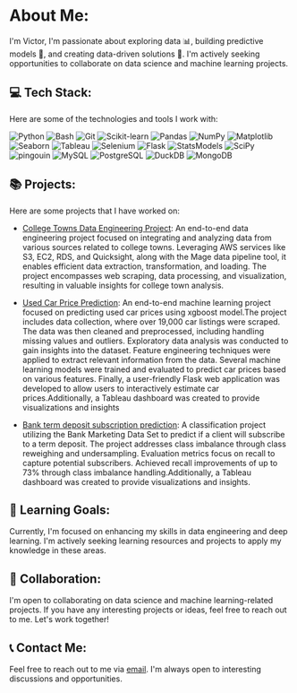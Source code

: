 #  About Me:
I'm Victor, I'm passionate about exploring data 📊, building predictive models 🧠, and creating data-driven solutions 🚀. I'm actively seeking opportunities to collaborate on data science and machine learning projects.


## 💻 Tech Stack:
Here are some of the technologies and tools I work with:

![Python](https://img.shields.io/badge/-Python-blue?style=for-the-badge&logo=python&logoColor=white)
![Bash](https://img.shields.io/badge/-Bash-black?style=for-the-badge&logo=gnu-bash&logoColor=white)
![Git](https://img.shields.io/badge/-Git-blueviolet?style=for-the-badge&logo=git&logoColor=white)
![Scikit-learn](https://img.shields.io/badge/-Scikit--learn-orange?style=for-the-badge&logo=scikit-learn&logoColor=white)
![Pandas](https://img.shields.io/badge/-Pandas-yellow?style=for-the-badge&logo=pandas&logoColor=white)
![NumPy](https://img.shields.io/badge/-NumPy-yellow?style=for-the-badge&logo=numpy&logoColor=white)
![Matplotlib](https://img.shields.io/badge/-Matplotlib-yellow?style=for-the-badge&logo=matplotlib&logoColor=white)
![Seaborn](https://img.shields.io/badge/-Seaborn-yellow?style=for-the-badge&logo=matplotlib&logoColor=white)
![Tableau](https://img.shields.io/badge/-Tableau-yellow?style=for-the-badge&logo=tableau&logoColor=white)
![Selenium](https://img.shields.io/badge/-Selenium-blue?style=for-the-badge&logo=selenium&logoColor=white)
![Flask](https://img.shields.io/badge/-Flask-blue?style=for-the-badge&logo=flask&logoColor=white)
![StatsModels](https://img.shields.io/badge/-StatsModels-red?style=for-the-badge&logo=python&logoColor=white)
![SciPy](https://img.shields.io/badge/-SciPy-red?style=for-the-badge&logo=python&logoColor=white)
![pingouin](https://img.shields.io/badge/-pingouin-red?style=for-the-badge&logo=python&logoColor=white)
![MySQL](https://img.shields.io/badge/-MySQL-green?style=for-the-badge&logo=mysql&logoColor=white)
![PostgreSQL](https://img.shields.io/badge/-PostgreSQL-green?style=for-the-badge&logo=postgresql&logoColor=white)
![DuckDB](https://img.shields.io/badge/-DuckDB-green?style=for-the-badge&logo=duckdb&logoColor=white)
![MongoDB](https://img.shields.io/badge/-MongoDB-green?style=for-the-badge&logo=mongodb&logoColor=white)


## 📚 Projects:
Here are some projects that I have worked on:

- [College Towns Data Engineering Project](https://github.com/vaadewoyin/College-Towns-Data-ETL-AWS-Mage-Pipeline): An end-to-end data engineering project focused on integrating and analyzing data from various sources related to college towns. Leveraging AWS services like S3, EC2, RDS, and Quicksight, along with the Mage data pipeline tool, it enables efficient data extraction, transformation, and loading. The project encompasses web scraping, data processing, and visualization, resulting in valuable insights for college town analysis.

- [Used Car Price Prediction](https://github.com/vaadewoyin/used-car-price-prediction): An end-to-end machine learning project focused on predicting used car prices using xgboost model.The project includes data collection, where over 19,000 car listings were scraped. The data was then cleaned and preprocessed, including handling missing values and outliers. Exploratory data analysis was conducted to gain insights into the dataset. Feature engineering techniques were applied to extract relevant information from the data. Several machine learning models were trained and evaluated to predict car prices based on various features. Finally, a user-friendly Flask web application was developed to allow users to interactively estimate car prices.Additionally, a Tableau dashboard was created to provide visualizations and insights

- [Bank term deposit subscription prediction](https://github.com/vaadewoyin/Bank-term-deposit-subscription-prediction): A classification project utilizing the Bank Marketing Data Set to predict if a client will subscribe to a term deposit. The project addresses class imbalance through class reweighing and undersampling. Evaluation metrics focus on recall to capture potential subscribers. Achieved recall improvements of up to 73% through class imbalance handling.Additionally, a Tableau dashboard was created to provide visualizations and insights.


## 🌱 Learning Goals:
Currently, I'm focused on enhancing my skills in data engineering and deep learning. I'm actively seeking learning resources and projects to apply my knowledge in these areas.

## 👥 Collaboration:
I'm open to collaborating on data science and machine learning-related projects. If you have any interesting projects or ideas, feel free to reach out to me. Let's work together!

## 📞 Contact Me:
Feel free to reach out to me via [email](mailto:victoradewoyinva@gmail.com). I'm always open to interesting discussions and opportunities.

